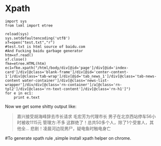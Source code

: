 # Xpath
```
import sys
from lxml import etree

reload(sys)
sys.setdefaultencoding('utf8')
xf=open("test.txt","r")
#test.txt is html source of baidu.com
#And Fucking baidu garbage generator
htm=xf.read()
xf.close()
fke=etree.HTML(htm)
ec1=fke.xpath("/html/body/div[@id='page']/div[@id='index-card']/div[@class='blank-frame']/div[@id='center-content-1']/div[@class='tab-wrap']/div[@id='tab_news_1']/div[@class='tab-news-content water-container']/div[@class='news-list-wrapper']/div/div[@class='rn-container']/a[@class='rn-tpl2']/div[@class='rn-text-content']/div[@class='rn-h1']")
for e in ec1:
    print e.text
```
Now we get some shitty output like:
>嘉兴接受胡海峰辞去市长请求 毛宏芳为代理市长
男子在北京西站停车56小时被收1115元 管理方:不多
这群绝了！总共50多个人，除了1个受害人，其他全...
悲剧！凌晨河边现男尸，疑电鱼时触电身亡


#To generate xpath rule ,simple install xpath helper on chrome.